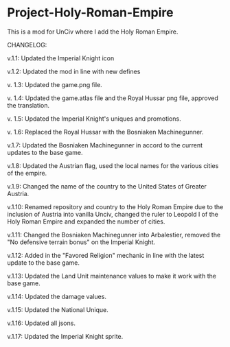 # Project-Holy-Roman-Empire
This is a mod for UnCiv where I add the Holy Roman Empire.

CHANGELOG: 

v.1.1:
Updated the Imperial Knight icon

v.1.2:
Updated the mod in line with new defines

v. 1.3:
Updated the game.png file.

v. 1.4:
Updated the game.atlas file and the Royal Hussar png file, approved the translation.

v. 1.5:
Updated the Imperial Knight's uniques and promotions.

v. 1.6:
Replaced the Royal Hussar with the Bosniaken Machinegunner.

v.1.7:
Updated the Bosniaken Machinegunner in accord to the current updates to the base game.

v.1.8:
Updated the Austrian flag, used the local names for the various cities of the empire.

v.1.9:
Changed the name of the country to the United States of Greater Austria.

v.1.10:
Renamed repository and country to the Holy Roman Empire due to the inclusion of Austria into vanilla Unciv, changed the ruler to Leopold I of the Holy Roman Empire and expanded the number of cities.

v.1.11:
Changed the Bosniaken Machinegunner into Arbalestier, removed the "No defensive terrain bonus" on the Imperial Knight.

v.1.12:
Added in the "Favored Religion" mechanic in line with the latest update to the base game. 

v.1.13:
Updated the Land Unit maintenance values to make it work with the base game.

v.1.14:
Updated the damage values.

v.1.15:
Updated the National Unique.

v.1.16:
Updated all jsons.

v.1.17:
Updated the Imperial Knight sprite.
